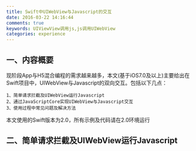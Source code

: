 ```yaml
---
title: Swift中UIWebView与Javascript的交互
date: 2016-03-22 14:16:44
comments: true
keywords: UIViewView调用js,js调用UIWebView
categories: experience
---
```


## 一、内容概要
现阶段App与H5混合编程的需求越来越多，本文(基于iOS7.0及以上)主要给出在Swift项目中，UIWebView与Javascript的双向交互。包括以下几点：

    1、简单请求拦截及UIWebView运行Javascript
    2、通过JavaScriptCore实现UIWebView与Javascript交互
    3、使用过程中常见问题及解决方法
    
本文使用的Swift版本为2.0，所有示例及代码请在2.0环境运行

## 二、简单请求拦截及UIWebView运行Javascript